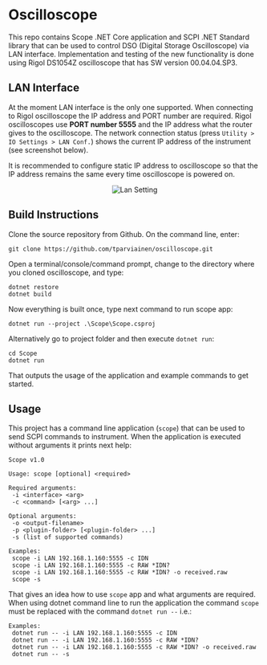 # Oscilloscope
This repo contains Scope .NET Core application and SCPI .NET Standard library that can be used to control DSO (Digital Storage Oscilloscope) via LAN interface. Implementation and testing of the new functionality is done using Rigol DS1054Z oscilloscope that has SW version 00.04.04.SP3.

## LAN Interface
At the moment LAN interface is the only one supported. When connecting to Rigol oscilloscope the IP address and PORT number are required. Rigol oscilloscopes use **PORT number 5555** and the IP address what the router gives to the oscilloscope. The network connection status (press `Utility > IO Settings > LAN Conf.`) shows the current IP address of the instrument (see screenshot below).

It is recommended to configure static IP address to oscilloscope so that the IP address remains the same every time oscilloscope is powered on.

<p align="center">
  <img alt="Lan Setting" src="https://user-images.githubusercontent.com/25169598/30288342-13710bdc-9731-11e7-9d48-6c28670dd6d1.png">
</p>

## Build Instructions

Clone the source repository from Github. On the command line, enter:

```
git clone https://github.com/tparviainen/oscilloscope.git
```

Open a terminal/console/command prompt, change to the directory where you cloned oscilloscope, and type:

```
dotnet restore
dotnet build
```

Now everything is built once, type next command to run scope app:

```
dotnet run --project .\Scope\Scope.csproj
```

Alternatively go to project folder and then execute `dotnet run`:

```
cd Scope
dotnet run
```

That outputs the usage of the application and example commands to get started.

## Usage
This project has a command line application (`scope`) that can be used to send SCPI commands to instrument. When the application is executed without arguments it prints next help:

```
Scope v1.0

Usage: scope [optional] <required>

Required arguments:
 -i <interface> <arg>
 -c <command> [<arg> ...]

Optional arguments:
 -o <output-filename>
 -p <plugin-folder> [<plugin-folder> ...]
 -s (list of supported commands)

Examples:
 scope -i LAN 192.168.1.160:5555 -c IDN
 scope -i LAN 192.168.1.160:5555 -c RAW *IDN?
 scope -i LAN 192.168.1.160:5555 -c RAW *IDN? -o received.raw
 scope -s
```

That gives an idea how to use `scope` app and what arguments are required. When using dotnet command line to run the application the command `scope` must be replaced with the command `dotnet run --` i.e.:

```
Examples:
 dotnet run -- -i LAN 192.168.1.160:5555 -c IDN
 dotnet run -- -i LAN 192.168.1.160:5555 -c RAW *IDN?
 dotnet run -- -i LAN 192.168.1.160:5555 -c RAW *IDN? -o received.raw
 dotnet run -- -s
```
